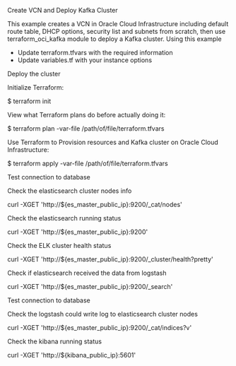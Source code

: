 Create VCN and Deploy Kafka Cluster

This example creates a VCN in Oracle Cloud Infrastructure including default route table, DHCP options, security list and subnets from scratch, then use terraform_oci_kafka module to deploy a Kafka cluster.
Using this example

* Update terraform.tfvars with the required information
* Update variables.tf with your instance options

Deploy the cluster

Initialize Terraform:

$ terraform init

View what Terraform plans do before actually doing it:

$ terraform plan -var-file /path/of/file/terraform.tfvars

Use Terraform to Provision resources and Kafka cluster on Oracle Cloud Infrastructure:

$ terraform apply -var-file /path/of/file/terraform.tfvars

Test connection to database

Check the elasticsearch cluster nodes info

curl -XGET 'http://${es_master_public_ip}:9200/_cat/nodes'

Check the elasticsearch running status

curl -XGET 'http://${es_master_public_ip}:9200'

Check the ELK cluster health status

curl -XGET 'http://${es_master_public_ip}:9200/_cluster/health?pretty'

Check if elasticsearch received the data from logstash

curl -XGET 'http://${es_master_public_ip}:9200/_search'

Test connection to database

Check the logstash could write log to elasticsearch cluster nodes

curl -XGET 'http://${es_master_public_ip}:9200/_cat/indices?v'

Check the kibana running status

curl -XGET 'http://${kibana_public_ip}:5601'

